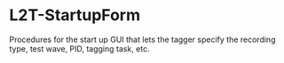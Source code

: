 L2T-StartupForm
===============

Procedures for the start up GUI that lets the tagger specify the recording type, test wave, PID, tagging task, etc.
